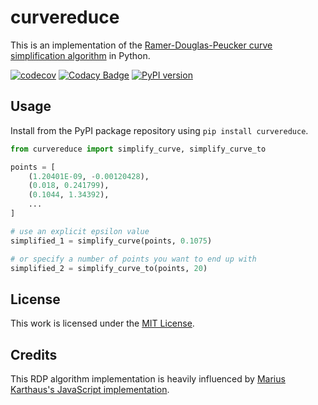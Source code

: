 # curvereduce

This is an implementation of the [Ramer-Douglas-Peucker curve simplification algorithm](https://en.wikipedia.org/wiki/Ramer%E2%80%93Douglas%E2%80%93Peucker_algorithm) in Python.

[![codecov](https://codecov.io/gh/icooper/curvereduce-py/branch/main/graph/badge.svg?token=YA7H1I6Z4E)](https://codecov.io/gh/icooper/curvereduce-py)
[![Codacy Badge](https://app.codacy.com/project/badge/Grade/3107c7857d544cc787f535013d40b071)](https://www.codacy.com/gh/icooper/curvereduce-py/dashboard?utm_source=github.com&utm_medium=referral&utm_content=icooper/curvereduce-py&utm_campaign=Badge_Grade)
[![PyPI version](https://badge.fury.io/py/curvereduce.svg)](https://pypi.org/project/curvereduce/)

## Usage

Install from the PyPI package repository using `pip install curvereduce`.

```python
from curvereduce import simplify_curve, simplify_curve_to

points = [
    (1.20401E-09, -0.00120428),
    (0.018, 0.241799),
    (0.1044, 1.34392),
    ...
]

# use an explicit epsilon value
simplified_1 = simplify_curve(points, 0.1075)

# or specify a number of points you want to end up with
simplified_2 = simplify_curve_to(points, 20)
```

## License

This work is licensed under the [MIT License](LICENSE).

## Credits

This RDP algorithm implementation is heavily influenced by [Marius Karthaus's JavaScript implementation](https://karthaus.nl/rdp/).
